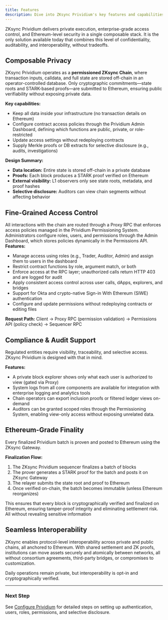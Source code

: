 ```yaml
---
title: Features
description: Dive into ZKsync Prividium's key features and capabilities.
---
```


ZKsync Prividium delivers private execution, enterprise-grade access control, and Ethereum-level security in a single composable stack.
It is the only solution available today that combines this level of confidentiality, auditability, and interoperability, without tradeoffs.

## Composable Privacy

ZKsync Prividium operates as a **permissioned ZKsync Chain**, where transaction inputs, calldata,
and full state are stored off-chain in an operator-controlled database.
Only cryptographic commitments—state roots and STARK-based proofs—are submitted to Ethereum, ensuring public verifiability without exposing private data.

**Key capabilities:**

- Keep all data inside your infrastructure (no transaction details on Ethereum)
- Configure contract access policies through the Prividium Admin Dashboard, defining which functions are public, private, or role-restricted
- Update access settings without redeploying contracts
- Supply Merkle proofs or DB extracts for selective disclosure (e.g., audits, investigations)

**Design Summary:**

- **Data location:** Entire state is stored off-chain in a private database
- **Proofs:** Each block produces a STARK proof verified on Ethereum
- **External visibility:** L1 observers only see state roots, metadata, and proof hashes
- **Selective disclosure:** Auditors can view chain segments without affecting behavior

## Fine-Grained Access Control

All interactions with the chain are routed through a Proxy RPC that enforces access policies managed in the Prividium Permissioning System.
Administrators configure roles, users, and permissions through the Admin Dashboard, which stores policies dynamically in the Permissions API.
**Features:**

- Manage access using roles (e.g., Trader, Auditor, Admin) and assign them to users in the dashboard
- Restrict contract functions by role, argument match, or both
- Enforce access at the RPC layer; unauthorized calls return HTTP 403 and are logged for audit
- Apply consistent access control across user calls, dApps, explorers, and bridges
- Support for Okta and crypto-native Sign-in With Ethereum (SIWE) authentication
- Configure and update permissions without redeploying contracts or editing files

**Request Path:**
Client → Proxy RPC (permission validation) → Permissions API (policy check) → Sequencer RPC

## Compliance & Audit Support

Regulated entities require visibility, traceability, and selective access. ZKsync Prividium is designed with that in mind.

**Features:**

- A private block explorer shows only what each user is authorized to view (gated via Proxy)
- System logs from all core components are available for integration with enterprise logging and analytics tools
- Chain operators can export inclusion proofs or filtered ledger views on-demand
- Auditors can be granted scoped roles through the Permissioning System, enabling view-only access without exposing unrelated data.

## Ethereum-Grade Finality

Every finalized Prividium batch is proven and posted to Ethereum using the ZKsync Gateway.

**Finalization Flow:**

1. The ZKsync Prividium sequencer finalizes a batch of blocks
2. The prover generates a STARK proof for the batch and posts it on ZKsync Gateway
3. The relayer submits the state root and proof to Ethereum
4. Once verified on-chain, the batch becomes immutable (unless Ethereum reorganizes)

This ensures that every block is cryptographically verified and finalized on Ethereum, ensuring tamper-proof integrity and eliminating settlement risk.
All without revealing sensitive information

## Seamless Interoperability

ZKsync enables protocol-level interoperability across private and public chains, all anchored to Ethereum.
With shared settlement and ZK proofs, institutions can move assets securely and atomically between networks,
all without consortium agreements, third-party bridges, or compromises to customization.

Daily operations remain private, but interoperability is opt-in and cryptographically verified.

---

### Next Step

See [Configure Prividium](./config/authentication.md)
for detailed steps on setting up authentication, users, roles, permissions, and selective disclosure.
